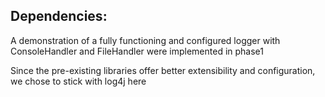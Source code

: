 Dependencies:
-------------

A demonstration of a fully functioning and configured logger with ConsoleHandler and FileHandler were implemented in phase1

Since the pre-existing libraries offer better extensibility and configuration, we chose to stick with log4j here

